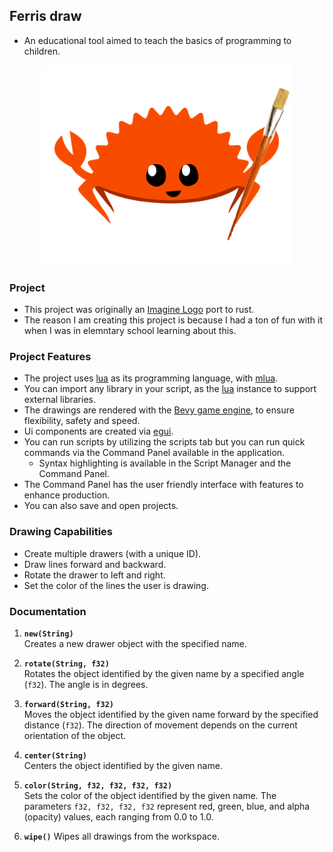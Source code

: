 ## Ferris draw
- An educational tool aimed to teach the basics of programming to children.

<p align="center">
  <img src="https://github.com/marci1175/ferris_draw/blob/master/assets/icon.png" alt="Application Icon" width="400">
</p>

### Project
- This project was originally an [Imagine Logo](https://imagine.input.sk/international.html) port to rust.
- The reason I am creating this project is because I had a ton of fun with it when I was in elemntary school learning about this.

### Project Features
- The project uses [lua](https://www.lua.org/) as its programming language, with [mlua](https://github.com/mlua-rs/mlua).
- You can import any library in your script, as the [lua](https://www.lua.org/) instance to support external libraries.
- The drawings are rendered with the [Bevy game engine](https://bevyengine.org/), to ensure flexibility, safety and speed.
- Ui components are created via [egui](https://crates.io/crates/egui).
- You can run scripts by utilizing the scripts tab but you can run quick commands via the Command Panel available in the application.
  - Syntax highlighting is available in the Script Manager and the Command Panel.
- The Command Panel has the user friendly interface with features to enhance production.
- You can also save and open projects.

### Drawing Capabilities
- Create multiple drawers (with a unique ID).
- Draw lines forward and backward.
- Rotate the drawer to left and right.
- Set the color of the lines the user is drawing.

### Documentation

1. **`new(String)`**  
   Creates a new drawer object with the specified name.

2. **`rotate(String, f32)`**  
   Rotates the object identified by the given name by a specified angle (`f32`). The angle is in degrees.

3. **`forward(String, f32)`**  
   Moves the object identified by the given name forward by the specified distance (`f32`). The direction of movement depends on the current orientation of the object.

4. **`center(String)`**  
   Centers the object identified by the given name.

5. **`color(String, f32, f32, f32, f32)`**  
   Sets the color of the object identified by the given name. The parameters `f32, f32, f32, f32` represent red, green, blue, and alpha (opacity) values, each ranging from 0.0 to 1.0.

6. **`wipe()`**
   Wipes all drawings from the workspace.